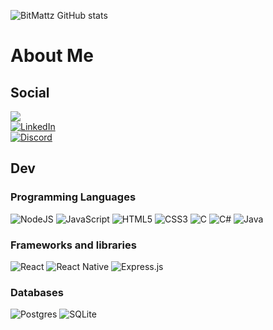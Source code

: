 
![BitMattz GitHub stats](https://github-readme-stats.vercel.app/api?username=bitmattz&show_icons=true&theme=tokyonight)
# About Me



## Social
<a href="https://www.instagram.com/math.bit/"><img src="https://img.shields.io/badge/instagram-DD2476?style=for-the-badge&logo=instagram&logoColor=white"/></a>
<br>
<a href="https://www.linkedin.com/in/matheus-bitencourt-araujo/"><img alt="LinkedIn" src="https://img.shields.io/badge/linkedin-%230077B5.svg?style=for-the-badge&logo=linkedin&logoColor=white"/></a>
<br>
<a href="https://discord.gg/8cR3XC7m8q"><img alt="Discord" src="https://img.shields.io/badge/Discord Server-%237289DA.svg?style=for-the-badge&logo=discord&logoColor=white"/></a>


## Dev
### Programming Languages
<a><img alt="NodeJS" src="https://img.shields.io/badge/node.js-%2343853D.svg?style=for-the-badge&logo=node-dot-js&logoColor=white"/>
<img alt="JavaScript" src="https://img.shields.io/badge/javascript-%23323330.svg?style=for-the-badge&logo=javascript&logoColor=%23F7DF1E"/>
<img alt="HTML5" src="https://img.shields.io/badge/html5-%23E34F26.svg?style=for-the-badge&logo=html5&logoColor=white"/>
<img alt="CSS3" src="https://img.shields.io/badge/css3-%231572B6.svg?style=for-the-badge&logo=css3&logoColor=white"/>
<img alt="C" src="https://img.shields.io/badge/c-%2300599C.svg?style=for-the-badge&logo=c&logoColor=white"/>
<img alt="C#" src="https://img.shields.io/badge/c%23-%23239120.svg?style=for-the-badge&logo=c-sharp&logoColor=white"/>
<img alt="Java" src="https://img.shields.io/badge/java-%23ED8B00.svg?style=for-the-badge&logo=java&logoColor=white"/></a>



### Frameworks and libraries

<a><img alt="React" src="https://img.shields.io/badge/react-%2320232a.svg?style=for-the-badge&logo=react&logoColor=%2361DAFB"/>
<img alt="React Native" src="https://img.shields.io/badge/react_native-%2320232a.svg?style=for-the-badge&logo=react&logoColor=%2361DAFB"/>
<img alt="Express.js" src="https://img.shields.io/badge/express.js-%23404d59.svg?style=for-the-badge&logo=express&logoColor=%2361DAFB"/></a>

### Databases
<a><img alt="Postgres" src ="https://img.shields.io/badge/postgres-%23316192.svg?style=for-the-badge&logo=postgresql&logoColor=white"/>
<img alt="SQLite" src ="https://img.shields.io/badge/sqlite-%2307405e.svg?style=for-the-badge&logo=sqlite&logoColor=white"/></a>

